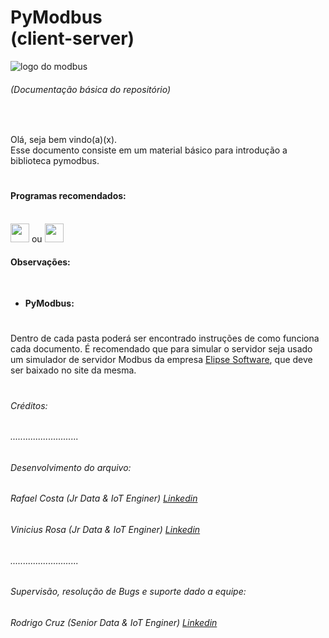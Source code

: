 # PyModbus<br>(client-server)

<img src="https://logos-download.com/wp-content/uploads/2021/01/Modbus_Organization_Logo.png" alt="logo do modbus">

###### (Documentação básica do repositório)

<br>

Olá, seja bem vindo(a)(x). <br>
Esse documento consiste em um material básico para introdução a biblioteca pymodbus.

#

#### Programas recomendados:
<br>
<div>
    <img height="30" src="https://cdn.jsdelivr.net/gh/devicons/devicon/icons/vscode/vscode-original.svg" /> ou  
    <img height="30"src="https://cdn.jsdelivr.net/gh/devicons/devicon/icons/pycharm/pycharm-original.svg" />
</div>


#### Observações:
<br>



* <b>PyModbus:</b> 

#

Dentro de cada pasta poderá ser encontrado instruções de como funciona cada documento. É recomendado que para simular o servidor seja usado um simulador de servidor Modbus da empresa [Elipse Software](https://www.elipse.com.br/downloads/), que deve ser baixado no site da mesma.

#

###### Créditos:

###### ...........................

###### Desenvolvimento do arquivo:

###### Rafael Costa (Jr Data & IoT Enginer) [Linkedin](https://www.linkedin.com/in/rafaelbhcosta/)
###### Vinicius Rosa (Jr Data & IoT Enginer) [Linkedin](https://www.linkedin.com/in/vinicius-carvalho-rosa/)

###### ...........................

###### Supervisão, resolução de Bugs e suporte dado a equipe:

###### Rodrigo Cruz (Senior Data & IoT Enginer) [Linkedin](https://www.linkedin.com/in/rodrigo-cruz-4b3142160/)